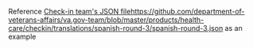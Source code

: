 Reference [Check-in team's JSON file](https://github.com/department-of-veterans-affairs/va.gov-team/blob/master/products/health-care/checkin/translations/spanish-round-3/spanish-round-3.json)https://github.com/department-of-veterans-affairs/va.gov-team/blob/master/products/health-care/checkin/translations/spanish-round-3/spanish-round-3.json as an example
